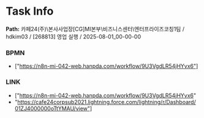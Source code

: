 # Task Info

**Path:** 카페24(주)\본사사업장\[CG]MI본부\비즈니스센터\엔터프라이즈코칭1팀 / hdkim03 / [268813] 영업 실행 / 2025-08-01_00-00-00

### BPMN
- ["https://n8n-mi-042-web.hanpda.com/workflow/9U3VgdLR54jHYvx6"]

### LINK
- ["https://n8n-mi-042-web.hanpda.com/workflow/9U3VgdLR54jHYvx6"
- "https://cafe24corpsub2021.lightning.force.com/lightning/r/Dashboard/01ZJ4000000oTtYMAU/view"]


